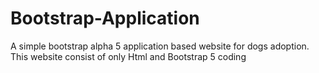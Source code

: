 # Bootstrap-Application

A simple bootstrap alpha 5 application based website for dogs adoption. This website consist of only Html and Bootstrap 5 coding
